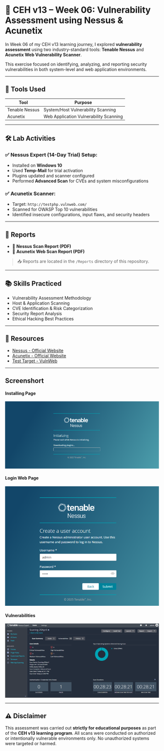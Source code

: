 # 🔐 CEH v13 – Week 06: Vulnerability Assessment using Nessus & Acunetix

In Week 06 of my CEH v13 learning journey, I explored **vulnerability assessment** using two industry-standard tools: **Tenable Nessus** and **Acunetix Web Vulnerability Scanner**.

This exercise focused on identifying, analyzing, and reporting security vulnerabilities in both system-level and web application environments.

---

## 🧰 Tools Used

| Tool             | Purpose                                   |
|------------------|-------------------------------------------|
| Tenable Nessus   | System/Host Vulnerability Scanning        |
| Acunetix         | Web Application Vulnerability Scanning    |

---

## 🛠️ Lab Activities

### ✅ Nessus Expert (14-Day Trial) Setup:
- Installed on **Windows 10**
- Used **Temp-Mail** for trial activation
- Plugins updated and scanner configured
- Performed **Advanced Scan** for CVEs and system misconfigurations

### ✅ Acunetix Scanner:
- Target: `http://testphp.vulnweb.com/`
- Scanned for OWASP Top 10 vulnerabilities
- Identified insecure configurations, input flaws, and security headers

---

## 📄 Reports

- 📝 **Nessus Scan Report (PDF)**
- 📝 **Acunetix Web Scan Report (PDF)**

> 📥 Reports are located in the `/Reports` directory of this repository.

---

## 📚 Skills Practiced

- Vulnerability Assessment Methodology  
- Host & Application Scanning  
- CVE Identification & Risk Categorization  
- Security Report Analysis  
- Ethical Hacking Best Practices

---

## 📎 Resources

- [Nessus - Official Website](https://www.tenable.com/products/nessus)
- [Acunetix - Official Website](https://www.acunetix.com/)
- [Test Target - VulnWeb](http://testphp.vulnweb.com/)

---

## Screenshort
#### Installing Page
![Installing](https://github.com/SkillDevloper/CEH-Assessments/blob/main/CEH-Assessments-Week-06/screenshots/Screenshot%202025-04-21%20185135.png?raw=true)
#### Login Web Page
![LoginPage](https://github.com/SkillDevloper/CEH-Assessments/blob/main/CEH-Assessments-Week-06/screenshots/Screenshot%202025-04-21%20185029.png?raw=true)
#### Vulnerabilities
![vulnerabilities](https://github.com/SkillDevloper/CEH-Assessments/blob/main/CEH-Assessments-Week-06/screenshots/Screenshot%202025-04-22%20154306.png?raw=true)

---

## ⚠️ Disclaimer

This assessment was carried out **strictly for educational purposes** as part of the **CEH v13 learning program**. All scans were conducted on authorized or intentionally vulnerable environments only. No unauthorized systems were targeted or harmed.
